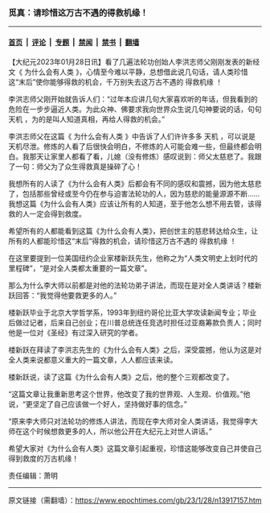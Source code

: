 ### 觅真：请珍惜这万古不遇的得救机缘！

---

#### [首页](../../../..?n13917157) &nbsp;|&nbsp; [评论](../../../../../epoch-comment?n13917157) &nbsp;|&nbsp; [专题](../../../../../epoch-special?n13917157) &nbsp;|&nbsp; [禁闻](../../../../../epoch-news?n13917157) &nbsp;|&nbsp; [禁书](../../../../../books?n13917157) &nbsp;|&nbsp; [翻墙](https://github.com/gfw-breaker/nogfw/blob/master/README.md?n13917157)


<div class="post_content" id="artbody" itemprop="articleBody">
 <!-- article content begin -->
 <p>
  【大纪元2023年01月28日讯】看了几遍法轮功创始人李洪志师父刚刚发表的新经文《
  <ok href="https://www.epochtimes.com/gb/tag/%E4%B8%BA%E4%BB%80%E4%B9%88%E4%BC%9A%E6%9C%89%E4%BA%BA%E7%B1%BB.html">
   为什么会有人类
  </ok>
  》，心情至今难以平静，总想借此说几句话，请人类珍惜这“末后”使你能够得救的机会，千万别失去这万古不遇的
  <ok href="https://www.epochtimes.com/gb/tag/%E5%BE%97%E6%95%91%E6%9C%BA%E7%BC%98.html">
   得救机缘
  </ok>
  ！
 </p>
 <p>
  李洪志师父刚开始就告诉人们：“过年本应讲几句大家喜欢听的年话，但我看到的危险在一步步逼近人类。为此众神、佛要求我向世界众生说几句神要说的话，句句
  <ok href="https://www.epochtimes.com/gb/tag/%E5%A4%A9%E6%9C%BA.html">
   天机
  </ok>
  ，为的是叫人知道真相，再给人得救的机会。”
 </p>
 <p>
  李洪志师父在这篇《
  <ok href="https://www.epochtimes.com/gb/tag/%E4%B8%BA%E4%BB%80%E4%B9%88%E4%BC%9A%E6%9C%89%E4%BA%BA%E7%B1%BB.html">
   为什么会有人类
  </ok>
  》中告诉了人们许许多多
  <ok href="https://www.epochtimes.com/gb/tag/%E5%A4%A9%E6%9C%BA.html">
   天机
  </ok>
  ，可以说是天机尽泄。修炼的人看了后很快会明白，不修炼的人可能会难一些，但最终都会明白。我那天让家里人都看了看，儿媳（没有修炼）感叹说到：师父太慈悲了。我跟了一句：师父为了众生得救真是操碎了心！
 </p>
 <p>
  我想所有的人读了《为什么会有人类》后都会有不同的感叹和震撼，因为他太慈悲了，包括那些曾经或至今仍在参与迫害法轮功的人，因为慈悲的能量源源不断……我想这篇《为什么会有人类》应该让所有的人知道，至于他怎么想不用去管，该得救的人一定会得到救度。
 </p>
 <p>
  希望所有的人都能看到这篇《为什么会有人类》，把创世主的慈悲转达给众生，让所有的人都能珍惜这“末后”得救的机会，请珍惜这万古不遇的
  <ok href="https://www.epochtimes.com/gb/tag/%E5%BE%97%E6%95%91%E6%9C%BA%E7%BC%98.html">
   得救机缘
  </ok>
  ！
 </p>
 <p>
  在这里要提到一位美国纽约企业家楼新跃先生，他称之为“人类文明史上划时代的里程碑”，“是对全人类都太重要的一篇文章”。
 </p>
 <p>
  那么为什么李大师以前都是对他的法轮功弟子讲法，而现在是对全人类讲话？楼新跃回答：“我觉得他要救更多的人。”
 </p>
 <p>
  楼新跃毕业于北京大学哲学系，1993年到纽约哥伦比亚大学攻读新闻专业；毕业后做过记者，后来自己创业；在川普总统连任竞选时担任过亚裔筹款负责人；同时他是一位对《圣经》有过深入研究的学者。
 </p>
 <p>
  楼新跃在拜读了李洪志先生的《为什么会有人类》之后，深受震撼，他认为这是对全人类来说都意义重大的一篇文章，人人都应该来读。
 </p>
 <p>
  楼新跃说，读了这篇《为什么会有人类》之后，他的整个三观都改变了。
 </p>
 <p>
  “这篇文章让我重新思考这个世界，他改变了我的世界观、人生观、价值观。”他说，“更坚定了自己应该做一个好人，坚持做好事的信念。”
 </p>
 <p>
  “原来李大师只对法轮功的修炼人讲法，而现在李大师对全人类讲话，我觉得李大师在这个时候想救更多的人，所以他公开在大纪元上对世人讲话。”
 </p>
 <p>
  希望大家对《为什么会有人类》这篇文章引起重视，珍惜这能够改变自己并使自己得到救度的万古机缘！
 </p>
 <p>
  责任编辑：萧明
 </p>
 <!-- article content end -->
 <div id="below_article_ad">
 </div>
</div>


---

原文链接（需翻墙）：https://www.epochtimes.com/gb/23/1/28/n13917157.htm